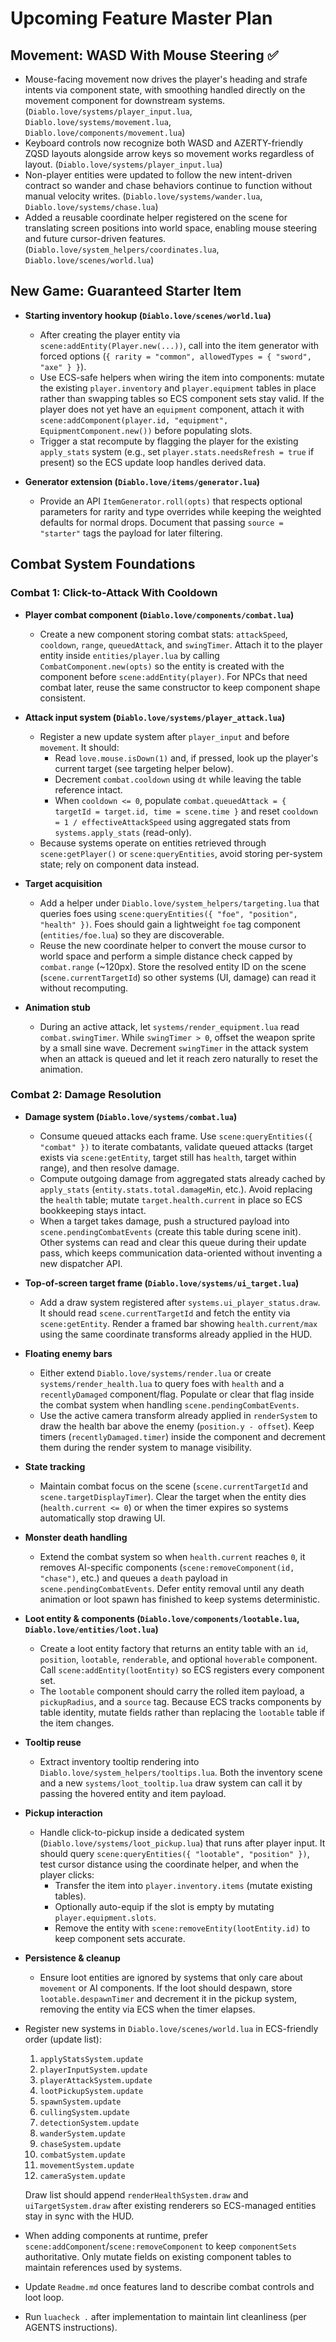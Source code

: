 # Upcoming Feature Master Plan

## Movement: WASD With Mouse Steering ✅
- Mouse-facing movement now drives the player's heading and strafe intents via component state, with smoothing handled directly on the movement component for downstream systems. (`Diablo.love/systems/player_input.lua`, `Diablo.love/systems/movement.lua`, `Diablo.love/components/movement.lua`)
- Keyboard controls now recognize both WASD and AZERTY-friendly ZQSD layouts alongside arrow keys so movement works regardless of layout. (`Diablo.love/systems/player_input.lua`)
- Non-player entities were updated to follow the new intent-driven contract so wander and chase behaviors continue to function without manual velocity writes. (`Diablo.love/systems/wander.lua`, `Diablo.love/systems/chase.lua`)
- Added a reusable coordinate helper registered on the scene for translating screen positions into world space, enabling mouse steering and future cursor-driven features. (`Diablo.love/system_helpers/coordinates.lua`, `Diablo.love/scenes/world.lua`)

## New Game: Guaranteed Starter Item
- **Starting inventory hookup (`Diablo.love/scenes/world.lua`)**
  - After creating the player entity via `scene:addEntity(Player.new(...))`, call into the item generator with forced options (`{ rarity = "common", allowedTypes = { "sword", "axe" } }`).
  - Use ECS-safe helpers when wiring the item into components: mutate the existing `player.inventory` and `player.equipment` tables in place rather than swapping tables so ECS component sets stay valid. If the player does not yet have an `equipment` component, attach it with `scene:addComponent(player.id, "equipment", EquipmentComponent.new())` before populating slots.
  - Trigger a stat recompute by flagging the player for the existing `apply_stats` system (e.g., set `player.stats.needsRefresh = true` if present) so the ECS update loop handles derived data.

- **Generator extension (`Diablo.love/items/generator.lua`)**
  - Provide an API `ItemGenerator.roll(opts)` that respects optional parameters for rarity and type overrides while keeping the weighted defaults for normal drops. Document that passing `source = "starter"` tags the payload for later filtering.

## Combat System Foundations
### Combat 1: Click-to-Attack With Cooldown
- **Player combat component (`Diablo.love/components/combat.lua`)**
  - Create a new component storing combat stats: `attackSpeed`, `cooldown`, `range`, `queuedAttack`, and `swingTimer`. Attach it to the player entity inside `entities/player.lua` by calling `CombatComponent.new(opts)` so the entity is created with the component before `scene:addEntity(player)`. For NPCs that need combat later, reuse the same constructor to keep component shape consistent.

- **Attack input system (`Diablo.love/systems/player_attack.lua`)**
  - Register a new update system after `player_input` and before `movement`. It should:
    - Read `love.mouse.isDown(1)` and, if pressed, look up the player's current target (see targeting helper below).
    - Decrement `combat.cooldown` using `dt` while leaving the table reference intact.
    - When `cooldown <= 0`, populate `combat.queuedAttack = { targetId = target.id, time = scene.time }` and reset `cooldown = 1 / effectiveAttackSpeed` using aggregated stats from `systems.apply_stats` (read-only).
  - Because systems operate on entities retrieved through `scene:getPlayer()` or `scene:queryEntities`, avoid storing per-system state; rely on component data instead.

- **Target acquisition**
  - Add a helper under `Diablo.love/system_helpers/targeting.lua` that queries foes using `scene:queryEntities({ "foe", "position", "health" })`. Foes should gain a lightweight `foe` tag component (`entities/foe.lua`) so they are discoverable.
  - Reuse the new coordinate helper to convert the mouse cursor to world space and perform a simple distance check capped by `combat.range` (~120px). Store the resolved entity ID on the scene (`scene.currentTargetId`) so other systems (UI, damage) can read it without recomputing.

- **Animation stub**
  - During an active attack, let `systems/render_equipment.lua` read `combat.swingTimer`. While `swingTimer > 0`, offset the weapon sprite by a small sine wave. Decrement `swingTimer` in the attack system when an attack is queued and let it reach zero naturally to reset the animation.

### Combat 2: Damage Resolution
- **Damage system (`Diablo.love/systems/combat.lua`)**
  - Consume queued attacks each frame. Use `scene:queryEntities({ "combat" })` to iterate combatants, validate queued attacks (target exists via `scene:getEntity`, target still has `health`, target within range), and then resolve damage.
  - Compute outgoing damage from aggregated stats already cached by `apply_stats` (`entity.stats.total.damageMin`, etc.). Avoid replacing the `health` table; mutate `target.health.current` in place so ECS bookkeeping stays intact.
  - When a target takes damage, push a structured payload into `scene.pendingCombatEvents` (create this table during scene init). Other systems can read and clear this queue during their update pass, which keeps communication data-oriented without inventing a new dispatcher API.

- **Top-of-screen target frame (`Diablo.love/systems/ui_target.lua`)**
  - Add a draw system registered after `systems.ui_player_status.draw`. It should read `scene.currentTargetId` and fetch the entity via `scene:getEntity`. Render a framed bar showing `health.current/max` using the same coordinate transforms already applied in the HUD.

- **Floating enemy bars**
  - Either extend `Diablo.love/systems/render.lua` or create `systems/render_health.lua` to query foes with `health` and a `recentlyDamaged` component/flag. Populate or clear that flag inside the combat system when handling `scene.pendingCombatEvents`.
  - Use the active camera transform already applied in `renderSystem` to draw the health bar above the enemy (`position.y - offset`). Keep timers (`recentlyDamaged.timer`) inside the component and decrement them during the render system to manage visibility.

- **State tracking**
  - Maintain combat focus on the scene (`scene.currentTargetId` and `scene.targetDisplayTimer`). Clear the target when the entity dies (`health.current <= 0`) or when the timer expires so systems automatically stop drawing UI.

- **Monster death handling**
  - Extend the combat system so when `health.current` reaches `0`, it removes AI-specific components (`scene:removeComponent(id, "chase")`, etc.) and queues a `death` payload in `scene.pendingCombatEvents`. Defer entity removal until any death animation or loot spawn has finished to keep systems deterministic.

- **Loot entity & components (`Diablo.love/components/lootable.lua`, `Diablo.love/entities/loot.lua`)**
  - Create a loot entity factory that returns an entity table with an `id`, `position`, `lootable`, `renderable`, and optional `hoverable` component. Call `scene:addEntity(lootEntity)` so ECS registers every component set.
  - The `lootable` component should carry the rolled item payload, a `pickupRadius`, and a `source` tag. Because ECS tracks components by table identity, mutate fields rather than replacing the `lootable` table if the item changes.

- **Tooltip reuse**
  - Extract inventory tooltip rendering into `Diablo.love/system_helpers/tooltips.lua`. Both the inventory scene and a new `systems/loot_tooltip.lua` draw system can call it by passing the hovered entity and item payload.

- **Pickup interaction**
  - Handle click-to-pickup inside a dedicated system (`Diablo.love/systems/loot_pickup.lua`) that runs after player input. It should query `scene:queryEntities({ "lootable", "position" })`, test cursor distance using the coordinate helper, and when the player clicks:
    - Transfer the item into `player.inventory.items` (mutate existing tables).
    - Optionally auto-equip if the slot is empty by mutating `player.equipment.slots`.
    - Remove the entity with `scene:removeEntity(lootEntity.id)` to keep component sets accurate.

- **Persistence & cleanup**
  - Ensure loot entities are ignored by systems that only care about `movement` or AI components. If the loot should despawn, store `lootable.despawnTimer` and decrement it in the pickup system, removing the entity via ECS when the timer elapses.

- Register new systems in `Diablo.love/scenes/world.lua` in ECS-friendly order (update list):
  1. `applyStatsSystem.update`
  2. `playerInputSystem.update`
  3. `playerAttackSystem.update`
  4. `lootPickupSystem.update`
  5. `spawnSystem.update`
  6. `cullingSystem.update`
  7. `detectionSystem.update`
  8. `wanderSystem.update`
  9. `chaseSystem.update`
  10. `combatSystem.update`
  11. `movementSystem.update`
  12. `cameraSystem.update`

  Draw list should append `renderHealthSystem.draw` and `uiTargetSystem.draw` after existing renderers so ECS-managed entities stay in sync with the HUD.
- When adding components at runtime, prefer `scene:addComponent`/`scene:removeComponent` to keep `componentSets` authoritative. Only mutate fields on existing component tables to maintain references used by systems.
- Update `Readme.md` once features land to describe combat controls and loot loop.
- Run `luacheck .` after implementation to maintain lint cleanliness (per AGENTS instructions).
